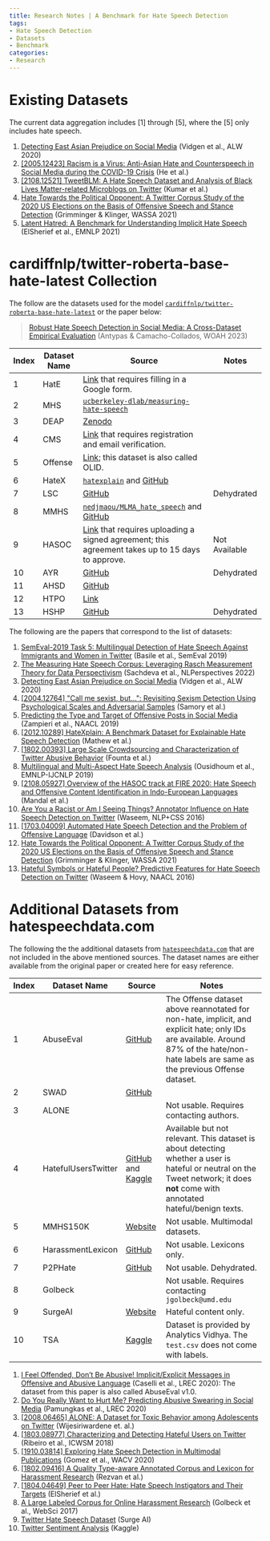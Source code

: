 ```yaml
---
title: Research Notes | A Benchmark for Hate Speech Detection
tags: 
- Hate Speech Detection
- Datasets
- Benchmark
categories:
- Research
---
```


# Existing Datasets

The current data aggregation includes [1] through [5], where the [5] only includes hate speech. 

1. [Detecting East Asian Prejudice on Social Media](https://aclanthology.org/2020.alw-1.19) (Vidgen et al., ALW 2020)
2. [[2005.12423] Racism is a Virus: Anti-Asian Hate and Counterspeech in Social Media during the COVID-19 Crisis](https://arxiv.org/abs/2005.12423) (He et al.)
3. [[2108.12521] TweetBLM: A Hate Speech Dataset and Analysis of Black Lives Matter-related Microblogs on Twitter](https://arxiv.org/abs/2108.12521) (Kumar et al.)
4. [Hate Towards the Political Opponent: A Twitter Corpus Study of the 2020 US Elections on the Basis of Offensive Speech and Stance Detection](https://aclanthology.org/2021.wassa-1.18) (Grimminger & Klinger, WASSA 2021)
5. [Latent Hatred: A Benchmark for Understanding Implicit Hate Speech](https://aclanthology.org/2021.emnlp-main.29) (ElSherief et al., EMNLP 2021)

# cardiffnlp/twitter-roberta-base-hate-latest Collection

The follow are the datasets used for the model [`cardiffnlp/twitter-roberta-base-hate-latest`](cardiffnlp/twitter-roberta-base-hate-latest) or the paper below:

> [Robust Hate Speech Detection in Social Media: A Cross-Dataset Empirical Evaluation](https://aclanthology.org/2023.woah-1.25) (Antypas & Camacho-Collados, WOAH 2023)

| Index | Dataset Name | Source                                                       | Notes         |
| ----- | ------------ | ------------------------------------------------------------ | ------------- |
| 1     | HatE         | [Link](http://hatespeech.di.unito.it/hateval.html) that requires filling in a Google form. |               |
| 2     | MHS          | [`ucberkeley-dlab/measuring-hate-speech`](https://huggingface.co/datasets/ucberkeley-dlab/measuring-hate-speech) |               |
| 3     | DEAP         | [Zenodo](https://zenodo.org/record/3816667)                  |               |
| 4     | CMS          | [Link](https://search.gesis.org/research_data/SDN-10.7802-2251?doi=10.7802/2251) that requires registration and email verification. |               |
| 5     | Offense      | [Link](https://sites.google.com/site/offensevalsharedtask/olid); this dataset is also called OLID. |               |
| 6     | HateX        | [`hatexplain`](https://huggingface.co/datasets/hatexplain) and [GitHub](https://github.com/hate-alert/HateXplain) |               |
| 7     | LSC          | [GitHub](https://github.com/ENCASEH2020/hatespeech-twitter.git) | Dehydrated    |
| 8     | MMHS         | [`nedjmaou/MLMA_hate_speech`](https://huggingface.co/datasets/nedjmaou/MLMA_hate_speech) and [GitHub](https://github.com/HKUST-KnowComp/MLMA_hate_speech) |               |
| 9     | HASOC        | [Link](https://hasocfire.github.io/hasoc/2020/dataset.html) that requires uploading a signed agreement; this agreement takes up to 15 days to approve. | Not Available |
| 10    | AYR          | [GitHub](https://github.com/zeeraktalat/hatespeech)          | Dehydrated    |
| 11    | AHSD         | [GitHub](https://github.com/t-davidson/hate-speech-and-offensive-language) |               |
| 12    | HTPO         | [Link](https://www.ims.uni-stuttgart.de/forschung/ressourcen/korpora/stance-hof/) |               |
| 13    | HSHP         | [GitHub](https://github.com/zeeraktalat/hatespeech)          | Dehydrated    |

The following are the papers that correspond to the list of datasets:

1. [SemEval-2019 Task 5: Multilingual Detection of Hate Speech Against Immigrants and Women in Twitter](https://aclanthology.org/S19-2007) (Basile et al., SemEval 2019)
2. [The Measuring Hate Speech Corpus: Leveraging Rasch Measurement Theory for Data Perspectivism](https://aclanthology.org/2022.nlperspectives-1.11) (Sachdeva et al., NLPerspectives 2022)
3. [Detecting East Asian Prejudice on Social Media](https://aclanthology.org/2020.alw-1.19) (Vidgen et al., ALW 2020)
4. [[2004.12764] "Call me sexist, but...": Revisiting Sexism Detection Using Psychological Scales and Adversarial Samples](https://arxiv.org/abs/2004.12764) (Samory et al.)
5. [Predicting the Type and Target of Offensive Posts in Social Media](https://aclanthology.org/N19-1144) (Zampieri et al., NAACL 2019)
6. [[2012.10289] HateXplain: A Benchmark Dataset for Explainable Hate Speech Detection](https://arxiv.org/abs/2012.10289) (Mathew et al.)
7. [[1802.00393] Large Scale Crowdsourcing and Characterization of Twitter Abusive Behavior](https://arxiv.org/abs/1802.00393) (Founta et al.)
8. [Multilingual and Multi-Aspect Hate Speech Analysis](https://aclanthology.org/D19-1474) (Ousidhoum et al., EMNLP-IJCNLP 2019)
9. [[2108.05927] Overview of the HASOC track at FIRE 2020: Hate Speech and Offensive Content Identification in Indo-European Languages](https://arxiv.org/abs/2108.05927) (Mandal et al.)
10. [Are You a Racist or Am I Seeing Things? Annotator Influence on Hate Speech Detection on Twitter](https://aclanthology.org/W16-5618) (Waseem, NLP+CSS 2016)
11. [[1703.04009] Automated Hate Speech Detection and the Problem of Offensive Language](https://arxiv.org/abs/1703.04009) (Davidson et al.)
12. [Hate Towards the Political Opponent: A Twitter Corpus Study of the 2020 US Elections on the Basis of Offensive Speech and Stance Detection](https://aclanthology.org/2021.wassa-1.18) (Grimminger & Klinger, WASSA 2021)
13. [Hateful Symbols or Hateful People? Predictive Features for Hate Speech Detection on Twitter](https://aclanthology.org/N16-2013) (Waseem & Hovy, NAACL 2016)

# Additional Datasets from hatespeechdata.com

The following the the additional datasets from [`hatespeechdata.com`](https://hatespeechdata.com/) that are not included in the above mentioned sources. The dataset names are either available from the original paper or created here for easy reference.

| Index | Dataset Name        | Source                                                       | Notes                                                        |
| ----- | ------------------- | ------------------------------------------------------------ | ------------------------------------------------------------ |
| 1     | AbuseEval           | [GitHub](https://github.com/tommasoc80/AbuseEval/tree/master) | The Offense dataset above reannotated for non-hate, implicit, and explicit hate; only IDs are available. Around 87% of the hate/non-hate labels are same as the previous Offense dataset. |
| 2     | SWAD                | [GitHub](https://github.com/dadangewp/SWAD-Repository)       |                                                              |
| 3     | ALONE               |                                                              | Not usable. Requires contacting authors.                     |
| 4     | HatefulUsersTwitter | [GitHub](https://github.com/manoelhortaribeiro/HatefulUsersTwitter) and [Kaggle](https://www.kaggle.com/datasets/manoelribeiro/hateful-users-on-twitter) | Available but not relevant. This dataset is about detecting whether a user is hateful or neutral on the Tweet network; it does **not** come with annotated hateful/benign texts. |
| 5     | MMHS150K            | [Website](https://gombru.github.io/2019/10/09/MMHS/)         | Not usable. Multimodal datasets.                             |
| 6     | HarassmentLexicon   | [GitHub](https://github.com/Mrezvan94/Harassment-Corpus)     | Not usable. Lexicons only.                                   |
| 7     | P2PHate             | [GitHub](https://github.com/melsherief/hate_speech_icwsm18)  | Not usable. Dehydrated.                                      |
| 8     | Golbeck             |                                                              | Not usable. Requires contacting `jgolbeck@umd.edu`           |
| 9     | SurgeAI             | [Website](https://app.surgehq.ai/datasets/twitter-hate-speech) | Hateful content only.                                        |
| 10    | TSA                 | [Kaggle](https://www.kaggle.com/datasets/arkhoshghalb/twitter-sentiment-analysis-hatred-speech) | Dataset is provided by Analytics Vidhya. The `test.csv` does not come with labels. |

1. [I Feel Offended, Don’t Be Abusive! Implicit/Explicit Messages in Offensive and Abusive Language](https://aclanthology.org/2020.lrec-1.760) (Caselli et al., LREC 2020): The dataset from this paper is also called AbuseEval v1.0.
2. [Do You Really Want to Hurt Me? Predicting Abusive Swearing in Social Media](https://aclanthology.org/2020.lrec-1.765) (Pamungkas et al., LREC 2020)
3. [[2008.06465] ALONE: A Dataset for Toxic Behavior among Adolescents on Twitter](https://arxiv.org/abs/2008.06465) (Wijesiriwardene et. al.)
4. [[1803.08977] Characterizing and Detecting Hateful Users on Twitter](https://arxiv.org/abs/1803.08977) (Ribeiro et al., ICWSM 2018)
5. [[1910.03814] Exploring Hate Speech Detection in Multimodal Publications](https://arxiv.org/abs/1910.03814) (Gomez et al., WACV 2020)
6. [[1802.09416] A Quality Type-aware Annotated Corpus and Lexicon for Harassment Research](https://arxiv.org/abs/1802.09416) (Rezvan et al.)
7. [[1804.04649] Peer to Peer Hate: Hate Speech Instigators and Their Targets](https://arxiv.org/abs/1804.04649) (ElSherief et al.)
8. [A Large Labeled Corpus for Online Harassment Research](https://dl.acm.org/doi/10.1145/3091478.3091509) (Golbeck et al., WebSci 2017)
9. [Twitter Hate Speech Dataset](https://app.surgehq.ai/datasets/twitter-hate-speech) (Surge AI)
10. [Twitter Sentiment Analysis](https://www.kaggle.com/datasets/arkhoshghalb/twitter-sentiment-analysis-hatred-speech) (Kaggle)

